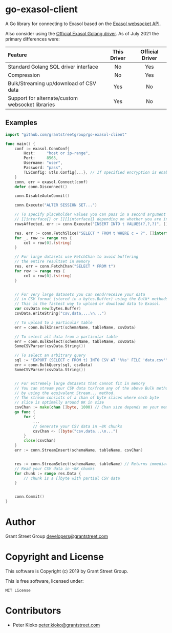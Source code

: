 # go-exasol-client

A Go library for connecting to Exasol based on the [Exasol websocket API](https://github.com/exasol/websocket-api).

Also consider using the [Official Exasol Golang driver](https://github.com/exasol/exasol-driver-go). As of July 2021 the primary differences were:

| Feature | This Driver | Official Driver |
| :- | :-: | :-: |
| Standard Golang SQL driver interface | No | Yes |
| Compression | No | Yes |
| Bulk/Streaming up/download of CSV data | Yes | No |
| Support for alternate/custom websocket libraries | Yes | No |

## Examples

```go
import "github.com/grantstreetgroup/go-exasol-client"

func main() {
    conf := exasol.ConnConf{
        Host:     "host or ip-range",
        Port:     8563,
        Username: "user",
        Password: "pass",
        TLSConfig: &tls.Config{...}, // If specified encryption is enabled
    }
    conn, err = exasol.Connect(conf)
    defer conn.Disconnect()

    conn.DisableAutoCommit()

    conn.Execute("ALTER SESSION SET...")

    // To specify placeholder values you can pass in a second argument that is either
    // []interface{} or [][]interface{} depending on whether you are inserting one or many rows.
    rowsAffected, err := conn.Execute("INSERT INTO t VALUES(?,?,?)", [][]interface{}{...})

    res, err := conn.FetchSlice("SELECT * FROM t WHERE c = ?", []interface{}{...})
    for _, row := range res {
        col = row[0].(string)
    }

    // For large datasets use FetchChan to avoid buffering
    // the entire resultset in memory
    res, err = conn.FetchChan("SELECT * FROM t")
    for row := range res {
        col = row[0].(string)
    }


    // For very large datasets you can send/receive your data
    // in CSV format (stored in a bytes.Buffer) using the Bulk* methods.
    // This is the fastest way to upload or download data to Exasol.
    var csvData new(bytes.Buffer)
    csvData.WriteString("csv,data,...\n...")

    // To upload to a particular table
    err = conn.BulkInsert(schemaName, tableName, csvData)

    // To select all data from a particular table
    err = conn.BulkSelect(schemaName, tableName, csvData)
    SomeCSVParser(csvData.String())

    // To select an arbitrary query
    sql := "EXPORT (SELECT c FROM t) INTO CSV AT '%%s' FILE 'data.csv'"
    err = conn.BulkQuery(sql, csvData)
    SomeCSVParser(csvData.String())


    // For extremely large datasets that cannot fit in memory
    // You can stream your CSV data to/from any of the above Bulk methods
    // by using the equivalent Stream... method.
    // The stream consists of a chan of byte slices where each byte
    // slice is optimally around 8K in size
    csvChan := make(chan []byte, 1000) // Chan size depends on your memory
    go func {
        for {
            ...
            // Generate your CSV data in ~8K chunks
            csvChan <- []byte("csv,data...\n...")
        }
        close(csvChan)
    }
    err := conn.StreamInsert(schemaName, tableName, csvChan)


    res := conn.StreamSelect(schemaName, tableName) // Returns immediately
    // Read your CSV data in ~8K chunks
    for chunk := range res.Data {
        // chunk is a []byte with partial CSV data
    }


    conn.Commit()
}

```

# Author

Grant Street Group <developers@grantstreet.com>

# Copyright and License

This software is Copyright (c) 2019 by Grant Street Group.

This is free software, licensed under:

    MIT License

# Contributors

- Peter Kioko <peter.kioko@grantstreet.com>
